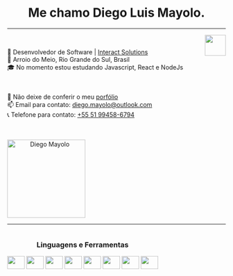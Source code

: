 <h1 align="center"> Me chamo <b> Diego Luis Mayolo</b>.</h1>
<hr />

<a href="https://www.linkedin.com/in/diego-mayolo-8a3a3210a/" target="_blank">
  <img align="right" src="https://i.ibb.co/Kx2GSrT/linkedin.png" width="48px" height="48px">
</a><br />
<p align="left" >
💼 Desenvolvedor de Software | <a href="https://www.interactsolutions.com/" target="_blank">Interact Solutions</a></br>
📌 Arroio do Meio, Rio Grande do Sul, Brasil</br>
🎓 No momento estou estudando Javascript, React e NodeJs
</p><br />

<p align="left" >
💬 Não deixe de conferir o meu <a href="https://diegomayolo.github.io/" target="_blank">porfólio</a></br>
📫 Email para contato: <a href="mailto:diego.mayolo@outlook.com?Subject=Título%20da%20mensagem" target="_blank">diego.mayolo@outlook.com</a></br>
📞 Telefone para contato: <a href="tel:+5551994586794">+55 51 99458-6794</a>
  </p>
</br></br>

<div style="display: inline-block" align="center">
  <img height="180em" src="https://github-readme-stats.vercel.app/api/top-langs/?username=diegomayolo&layout=compact&theme=dark&title_color=268bd2" alt="Diego Mayolo" />
</div>
<hr />
<div style="display: inline-block" align="center">
  <h3>Linguagens e Ferramentas</h3>
  <img align="center" height="30" width="40" src="https://cdn.jsdelivr.net/gh/devicons/devicon/icons/java/java-original.svg" />
  <img align="center" height="30" width="40" src="https://cdn.jsdelivr.net/gh/devicons/devicon/icons/javascript/javascript-plain.svg" />
  <!-–<img align="center" height="30" width="40" src="https://cdn.jsdelivr.net/gh/devicons/devicon/icons/react/react-original.svg" />
  <!-–<img align="center" height="30" width="40" src="https://cdn.jsdelivr.net/gh/devicons/devicon/icons/nodejs/nodejs-original.svg" />
  <img align="center" height="30" width="40" src="https://cdn.jsdelivr.net/gh/devicons/devicon/icons/html5/html5-original.svg" />
  <img align="center" height="30" width="40" src="https://cdn.jsdelivr.net/gh/devicons/devicon/icons/css3/css3-original.svg" />
  <img align="center" height="30" width="40" src="https://cdn.jsdelivr.net/gh/devicons/devicon/icons/bulma/bulma-plain.svg" />
  <img align="center" height="30" width="40" src="https://cdn.jsdelivr.net/gh/devicons/devicon/icons/mysql/mysql-original.svg" />
  <img align="center" height="30" width="40" src="https://cdn.jsdelivr.net/gh/devicons/devicon/icons/git/git-original.svg" />
  <!-–<img align="center" height="30" width="40" src="https://cdn.jsdelivr.net/gh/devicons/devicon/icons/typescript/typescript-original.svg" />
  <img align="center" height="30" width="40" src="https://cdn.jsdelivr.net/gh/devicons/devicon/icons/vscode/vscode-original.svg" />
</div>
  
